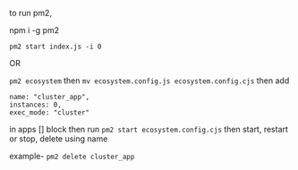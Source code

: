 to run pm2,

npm i -g pm2

```pm2 start index.js -i 0```

OR

```pm2 ecosystem``` then ```mv ecosystem.config.js ecosystem.config.cjs``` then add 

```
name: "cluster_app",
instances: 0,
exec_mode: "cluster"
```

in apps [] block then run ```pm2 start ecosystem.config.cjs``` then start, restart or stop, delete using name

example- ```pm2 delete cluster_app```
